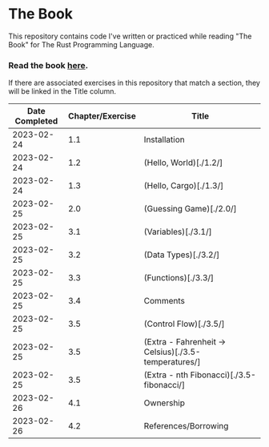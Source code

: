 # The Book
This repository contains code I've written or practiced while reading "The Book" for The Rust Programming Language.

### Read the book <a href="https://doc.rust-lang.org/book/" target="_blank">here</a>.

If there are associated exercises in this repository that match a section, they will be linked in the Title column.

| Date Completed | Chapter/Exercise | Title                                                 |
|----------------|------------------|-------------------------------------------------------|
| 2023-02-24     | 1.1              | Installation                                          | 
| 2023-02-24     | 1.2              | (Hello, World)[./1.2/]                                |
| 2023-02-24     | 1.3              | (Hello, Cargo)[./1.3/]                                |
| 2023-02-25     | 2.0              | (Guessing Game)[./2.0/]                               |
| 2023-02-25     | 3.1              | (Variables)[./3.1/]                                   |
| 2023-02-25     | 3.2              | (Data Types)[./3.2/]                                  |
| 2023-02-25     | 3.3              | (Functions)[./3.3/]                                   |
| 2023-02-25     | 3.4              | Comments                                              |
| 2023-02-25     | 3.5              | (Control Flow)[./3.5/]                                |
| 2023-02-25     | 3.5              | (Extra - Fahrenheit -> Celsius)[./3.5-temperatures/]  |
| 2023-02-25     | 3.5              | (Extra - nth Fibonacci)[./3.5-fibonacci/]             |
| 2023-02-26     | 4.1              | Ownership                                             |
| 2023-02-26     | 4.2              | References/Borrowing                                  |
